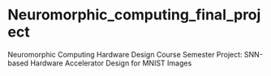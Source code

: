 # Neuromorphic_computing_final_project
Neuromorphic Computing Hardware Design Course Semester Project: SNN-based Hardware Accelerator Design for MNIST Images
